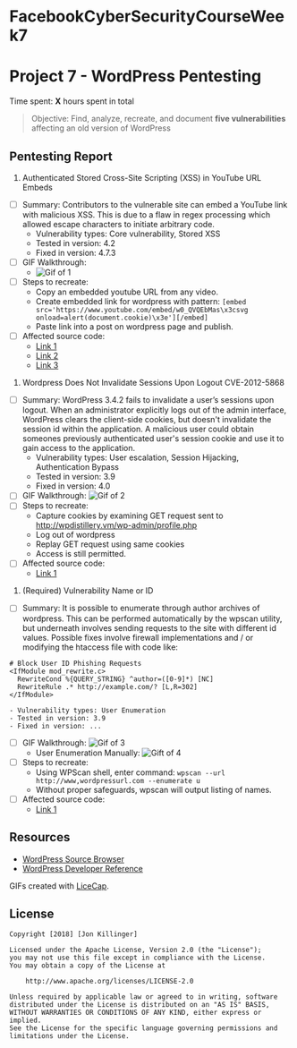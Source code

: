 # FacebookCyberSecurityCourseWeek7

# Project 7 - WordPress Pentesting

Time spent: **X** hours spent in total

> Objective: Find, analyze, recreate, and document **five vulnerabilities** affecting an old version of WordPress

## Pentesting Report

1.  Authenticated Stored Cross-Site Scripting (XSS) in YouTube URL Embeds
  - [ ] Summary: Contributors to the vulnerable site can embed a YouTube link with malicious XSS. This is due to a flaw in regex processing which allowed escape characters to initiate arbitrary code.
    - Vulnerability types: Core vulnerability, Stored XSS
    - Tested in version: 4.2
    - Fixed in version: 4.7.3
  - [ ] GIF Walkthrough:
    - ![Gif of 1](https://media.giphy.com/media/w8ZcgIokWUkAmTG9Lq/giphy.gif)
  - [ ] Steps to recreate: 
    - Copy an embedded youtube URL from any video.
    - Create embedded link for wordpress with pattern: ``` [embed src='https://www.youtube.com/embed/w0_QVQEbMas\x3csvg onload=alert(document.cookie)\x3e'][/embed] ```
    - Paste link into a post on wordpress page and publish.
  - [ ] Affected source code:
    - [Link 1](https://core.trac.wordpress.org/browser/tags/4.9/src/wp-includes/embed.php#L227)
    - [Link 2](https://core.trac.wordpress.org/browser/tags/4.9/src/wp-includes/kses.php#L526)
    - [Link 3](https://core.trac.wordpress.org/browser/tags/4.9/src/wp-includes/class-wp-embed.php#L387)
    
1. Wordpress Does Not Invalidate Sessions Upon Logout CVE-2012-5868
  - [ ] Summary: WordPress 3.4.2 fails to invalidate a user’s sessions upon logout. When an administrator explicitly logs out of the admin interface, WordPress clears the client-side cookies, but doesn't invalidate the session id within the application. A malicious user could obtain someones previously authenticated user's session cookie and use it to gain access to the application.
    - Vulnerability types: User escalation, Session Hijacking, Authentication Bypass
    - Tested in version: 3.9
    - Fixed in version: 4.0
  - [ ] GIF Walkthrough: ![Gif of 2](https://media.giphy.com/media/RkDSrcJj3h6ZdCph5z/giphy.gif)
  - [ ] Steps to recreate: 
    - Capture cookies by examining GET request sent to http://wpdistillery.vm/wp-admin/profile.php
    - Log out of wordpress
    - Replay GET request using same cookies
    - Access is still permitted.
  - [ ] Affected source code:
    - [Link 1](https://core.trac.wordpress.org/browser/tags/4.9/src/wp-includes/class-wp-session-tokens.php#L48)
1. (Required) Vulnerability Name or ID
  - [ ] Summary: It is possible to enumerate through author archives of wordpress. This can be performed automatically by the wpscan utility, but underneath involves sending requests to the site with different id values. Possible fixes involve firewall implementations and / or modifying the htaccess file with code like:
  ```
  # Block User ID Phishing Requests
<IfModule mod_rewrite.c>
	RewriteCond %{QUERY_STRING} ^author=([0-9]*) [NC]
	RewriteRule .* http://example.com/? [L,R=302]
</IfModule>
```
    - Vulnerability types: User Enumeration
    - Tested in version: 3.9
    - Fixed in version: ...
  - [ ] GIF Walkthrough: ![Gif of 3](https://media.giphy.com/media/mMEwgIz3SFq2wTE2PC/giphy.gif)
    - User Enumeration Manually: ![Gift of 4](https://media.giphy.com/media/4Z1OECCGHcfTk1Ds96/giphy.gif)
  - [ ] Steps to recreate: 
    - Using WPScan shell, enter command: ``` wpscan --url http://www,wordpressurl.com --enumerate u ```
    - Without proper safeguards, wpscan will output listing of names.
  - [ ] Affected source code:
    - [Link 1](https://core.trac.wordpress.org/browser/tags/4.9/src/wp-includes/author-template.php#L401)

## Resources

- [WordPress Source Browser](https://core.trac.wordpress.org/browser/)
- [WordPress Developer Reference](https://developer.wordpress.org/reference/)

GIFs created with [LiceCap](http://www.cockos.com/licecap/).

## License

    Copyright [2018] [Jon Killinger]

    Licensed under the Apache License, Version 2.0 (the "License");
    you may not use this file except in compliance with the License.
    You may obtain a copy of the License at

        http://www.apache.org/licenses/LICENSE-2.0

    Unless required by applicable law or agreed to in writing, software
    distributed under the License is distributed on an "AS IS" BASIS,
    WITHOUT WARRANTIES OR CONDITIONS OF ANY KIND, either express or implied.
    See the License for the specific language governing permissions and
    limitations under the License.

